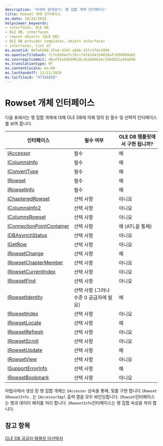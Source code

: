 ```yaml
---
description: '자세히 알아보기: 행 집합 개체 인터페이스'
title: Rowset 개체 인터페이스
ms.date: 10/24/2018
helpviewer_keywords:
- interfaces, OLE DB
- OLE DB, interfaces
- rowset objects [OLE DB]
- OLE DB provider templates, object interfaces
- interfaces, list of
ms.assetid: 0d7a5d48-2fe4-434f-a84b-157c1fdc3494
ms.openlocfilehash: fc7cbb0ee7c15cc7414144334018afc93888da01
ms.sourcegitcommit: d6af41e42699628c3e2e6063ec7b03931a49a098
ms.translationtype: MT
ms.contentlocale: ko-KR
ms.lasthandoff: 12/11/2020
ms.locfileid: "97316858"
---
```

# <a name="rowset-object-interfaces"></a>Rowset 개체 인터페이스

다음 표에서는 행 집합 개체에 대해 OLE DB에 의해 정의 된 필수 및 선택적 인터페이스를 보여 줍니다.

|인터페이스|필수 여부|OLE DB 템플릿에서 구현 됩니까?|
|---------------|---------------|--------------------------------------|
|[IAccessor](/previous-versions/windows/desktop/ms719672(v=vs.85))|필수|예|
|[IColumnsInfo](/previous-versions/windows/desktop/ms724541(v=vs.85))|필수|예|
|[IConvertType](/previous-versions/windows/desktop/ms715926(v=vs.85))|필수|예|
|[IRowset](/previous-versions/windows/desktop/ms720986(v=vs.85))|필수|예|
|[IRowsetInfo](/previous-versions/windows/desktop/ms724541(v=vs.85))|필수|예|
|[IChapteredRowset](/previous-versions/windows/desktop/ms718180(v=vs.85))|선택 사항|아니요|
|[IColumnsInfo2](/previous-versions/windows/desktop/ms712953(v=vs.85))|선택 사항|아니요|
|[IColumnsRowset](/previous-versions/windows/desktop/ms722657(v=vs.85))|선택 사항|아니요|
|[IConnectionPointContainer](/windows/win32/api/ocidl/nn-ocidl-iconnectionpointcontainer)|선택 사항|예 (ATL을 통해)|
|[IDBAsynchStatus](/previous-versions/windows/desktop/ms709832(v=vs.85))|선택 사항|아니요|
|[IGetRow](/previous-versions/windows/desktop/ms718047(v=vs.85))|선택 사항|아니요|
|[IRowsetChange](/previous-versions/windows/desktop/ms715790(v=vs.85))|선택 사항|예|
|[IRowsetChapterMember](/previous-versions/windows/desktop/ms725430(v=vs.85))|선택 사항|아니요|
|[IRowsetCurrentIndex](/previous-versions/windows/desktop/ms709700(v=vs.85))|선택 사항|아니요|
|[IRowsetFind](/previous-versions/windows/desktop/ms724221(v=vs.85))|선택 사항|아니요|
|[IRowsetIdentity](/previous-versions/windows/desktop/ms715913(v=vs.85))|선택 사항 (그러나 수준 0 공급자에 필요)|예|
|[IRowsetIndex](/previous-versions/windows/desktop/ms719604(v=vs.85))|선택 사항|아니요|
|[IRowsetLocate](/previous-versions/windows/desktop/ms721190(v=vs.85))|선택 사항|예|
|[IRowsetRefresh](/previous-versions/windows/desktop/ms714892(v=vs.85))|선택 사항|아니요|
|[IRowsetScroll](/previous-versions/windows/desktop/ms712984(v=vs.85))|선택 사항|아니요|
|[IRowsetUpdate](/previous-versions/windows/desktop/ms714401(v=vs.85))|선택 사항|예|
|[IRowsetView](/previous-versions/windows/desktop/ms709755(v=vs.85))|선택 사항|아니요|
|[ISupportErrorInfo](/previous-versions/windows/desktop/ms715816(v=vs.85))|선택 사항|예|
|[IRowsetBookmark](/previous-versions/windows/desktop/ms714246(v=vs.85))|선택 사항|아니요|

마법사에서 생성 된 행 집합 개체는 `IAccessor` 상속을 통해, 및를 구현 합니다 `IRowset` `IRowsetInfo` . 는 `IAccessorImpl` 출력 열을 모두 바인딩합니다. `IRowset`인터페이스는 행과 데이터 페치를 처리 합니다. `IRowsetInfo`인터페이스는 행 집합 속성을 처리 합니다.

## <a name="see-also"></a>참고 항목

[OLE DB 공급자 템플릿 아키텍처](../../data/oledb/ole-db-provider-template-architecture.md)<br/>
